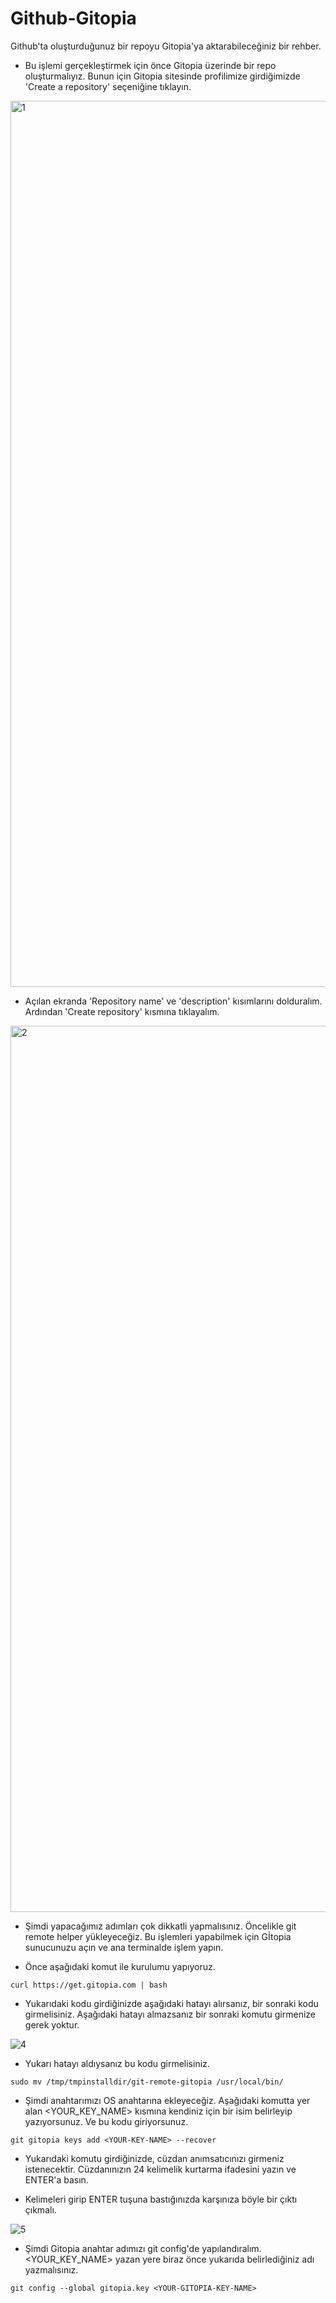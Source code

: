 # Github-Gitopia
Github'ta oluşturduğunuz bir repoyu Gitopia'ya aktarabileceğiniz bir rehber.

- Bu işlemi gerçekleştirmek için önce Gitopia üzerinde bir repo oluşturmalıyız. Bunun için Gitopia sitesinde profilimize girdiğimizde 'Create a repository' seçeniğine tıklayın.

<img width="1418" alt="1" src="https://user-images.githubusercontent.com/98269269/208249327-e36f37f0-9aff-4094-a546-72f9433a4b97.png">

- Açılan ekranda 'Repository name' ve 'description' kısımlarını dolduralım. Ardından 'Create repository' kısmına tıklayalım.

<img width="1418" alt="2" src="https://user-images.githubusercontent.com/98269269/208249375-83d1b5e1-143b-4056-ba03-dbdcec2e8a31.png">


- Şimdi yapacağımız adımları çok dikkatli yapmalısınız. Öncelikle git remote helper yükleyeceğiz. Bu işlemleri yapabilmek için Gİtopia sunucunuzu açın ve ana terminalde işlem yapın.

- Önce aşağıdaki komut ile kurulumu yapıyoruz.

```
curl https://get.gitopia.com | bash
```
- Yukarıdaki kodu girdiğinizde aşağıdaki hatayı alırsanız, bir sonraki kodu girmelisiniz. Aşağıdaki hatayı almazsanız bir sonraki komutu girmenize gerek yoktur.

![4](https://user-images.githubusercontent.com/98269269/208249557-ae6ee762-5fc0-4e8b-9ab1-0a14f946fbd6.png)

- Yukarı hatayı aldıysanız bu kodu girmelisiniz.
```
sudo mv /tmp/tmpinstalldir/git-remote-gitopia /usr/local/bin/
```


- Şimdi anahtarımızı OS anahtarına ekleyeceğiz. Aşağıdaki komutta yer alan <YOUR_KEY_NAME> kısmına kendiniz için bir isim belirleyip yazıyorsunuz. Ve bu kodu giriyorsunuz.
  
```
git gitopia keys add <YOUR-KEY-NAME> --recover
```
- Yukarıdaki komutu girdiğinizde, cüzdan anımsatıcınızı girmeniz istenecektir. Cüzdanınızın 24 kelimelik kurtarma ifadesini yazın ve ENTER'a basın.

- Kelimeleri girip ENTER tuşuna bastığınızda karşınıza böyle bir çıktı çıkmalı.

![5](https://user-images.githubusercontent.com/98269269/208249849-88c90335-cf64-45dc-b303-0b80b3c800d6.png)

- Şimdi Gitopia anahtar adımızı git config'de yapılandıralım. <YOUR_KEY_NAME> yazan yere biraz önce yukarıda belirlediğiniz adı yazmalısınız.

```
git config --global gitopia.key <YOUR-GITOPIA-KEY-NAME>
```









